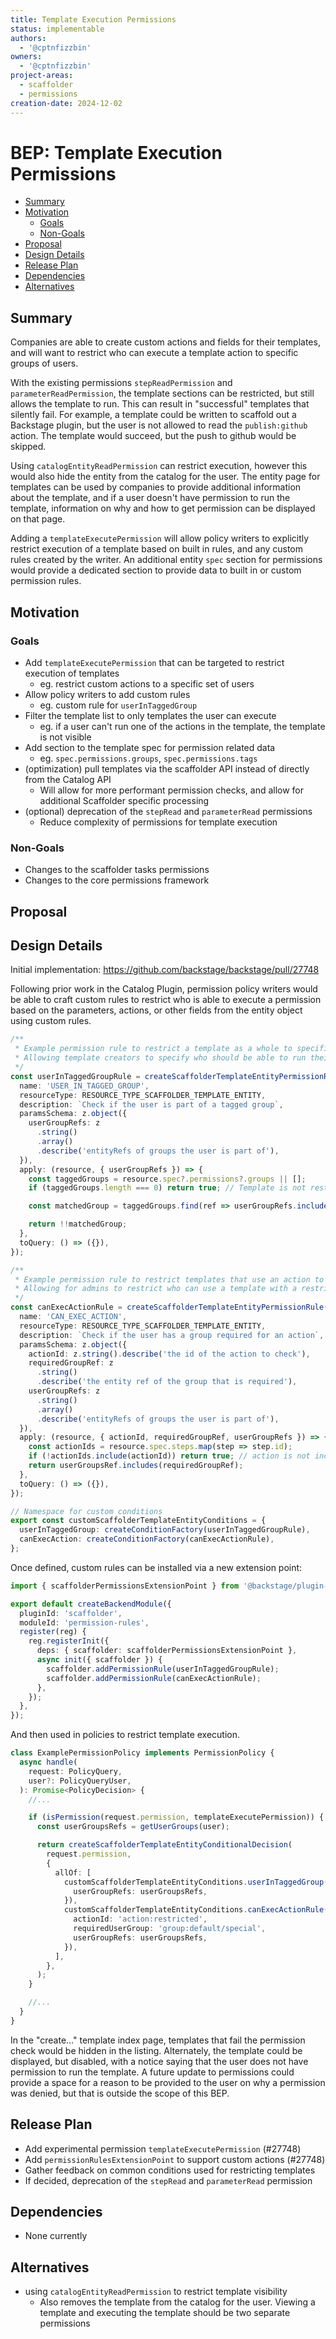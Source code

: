 ```yaml
---
title: Template Execution Permissions
status: implementable
authors:
  - '@cptnfizzbin'
owners:
  - '@cptnfizzbin'
project-areas:
  - scaffolder
  - permissions
creation-date: 2024-12-02
---
```


# BEP: Template Execution Permissions

- [Summary](#summary)
- [Motivation](#motivation)
  - [Goals](#goals)
  - [Non-Goals](#non-goals)
- [Proposal](#proposal)
- [Design Details](#design-details)
- [Release Plan](#release-plan)
- [Dependencies](#dependencies)
- [Alternatives](#alternatives)

## Summary

Companies are able to create custom actions and fields for their templates, and will want to restrict who can execute a
template action to specific groups of users.

With the existing permissions `stepReadPermission` and `parameterReadPermission`, the template sections can be
restricted, but still allows the template to run. This can result in "successful" templates that silently fail. For
example, a template could be written to scaffold out a Backstage plugin, but the user is not allowed to read the
`publish:github` action. The template would succeed, but the push to github would be skipped.

Using `catalogEntityReadPermission` can restrict execution, however this would also hide the entity from the catalog for
the user. The entity page for templates can be used by companies to provide additional information about the template,
and if a user doesn't have permission to run the template, information on why and how to get permission can be displayed
on that page.

Adding a `templateExecutePermission` will allow policy writers to explicitly restrict execution of a template based on
built in rules, and any custom rules created by the writer. An additional entity `spec` section for permissions would
provide a dedicated section to provide data to built in or custom permission rules.

## Motivation

### Goals

- Add `templateExecutePermission` that can be targeted to restrict execution of templates
  - eg. restrict custom actions to a specific set of users
- Allow policy writers to add custom rules
  - eg. custom rule for `userInTaggedGroup`
- Filter the template list to only templates the user can execute
  - eg. if a user can't run one of the actions in the template, the template is not visible
- Add section to the template spec for permission related data
  - eg. `spec.permissions.groups`, `spec.permissions.tags`
- (optimization) pull templates via the scaffolder API instead of directly from the Catalog API
  - Will allow for more performant permission checks, and allow for additional Scaffolder specific processing
- (optional) deprecation of the `stepRead` and `parameterRead` permissions
  - Reduce complexity of permissions for template execution

### Non-Goals

- Changes to the scaffolder tasks permissions
- Changes to the core permissions framework

## Proposal

## Design Details

Initial implementation: https://github.com/backstage/backstage/pull/27748

Following prior work in the Catalog Plugin, permission policy writers would be able to craft custom rules to restrict
who is able to execute a permission based on the parameters, actions, or other fields from the entity object using
custom
rules.

```ts title="packages/backend/src/extensions/scaffolderPermissionRules.ts"
/**
 * Example permission rule to restrict a template as a whole to specific user groups
 * Allowing template creators to specify who should be able to run their template
 */
const userInTaggedGroupRule = createScaffolderTemplateEntityPermissionRule({
  name: 'USER_IN_TAGGED_GROUP',
  resourceType: RESOURCE_TYPE_SCAFFOLDER_TEMPLATE_ENTITY,
  description: `Check if the user is part of a tagged group`,
  paramsSchema: z.object({
    userGroupRefs: z
      .string()
      .array()
      .describe('entityRefs of groups the user is part of'),
  }),
  apply: (resource, { userGroupRefs }) => {
    const taggedGroups = resource.spec?.permissions?.groups || [];
    if (taggedGroups.length === 0) return true; // Template is not restricted to any groups

    const matchedGroup = taggedGroups.find(ref => userGroupRefs.includes(ref));

    return !!matchedGroup;
  },
  toQuery: () => ({}),
});

/**
 * Example permission rule to restrict templates that use an action to specific user groups
 * Allowing for admins to restrict who can use a template with a restricted custom action.
 */
const canExecActionRule = createScaffolderTemplateEntityPermissionRule({
  name: 'CAN_EXEC_ACTION',
  resourceType: RESOURCE_TYPE_SCAFFOLDER_TEMPLATE_ENTITY,
  description: `Check if the user has a group required for an action`,
  paramsSchema: z.object({
    actionId: z.string().describe('the id of the action to check'),
    requiredGroupRef: z
      .string()
      .describe('the entity ref of the group that is required'),
    userGroupRefs: z
      .string()
      .array()
      .describe('entityRefs of groups the user is part of'),
  }),
  apply: (resource, { actionId, requiredGroupRef, userGroupRefs }) => {
    const actionIds = resource.spec.steps.map(step => step.id);
    if (!actionIds.include(actionId)) return true; // action is not included in template
    return userGroupsRef.includes(requiredGroupRef);
  },
  toQuery: () => ({}),
});

// Namespace for custom conditions
export const customScaffolderTemplateEntityConditions = {
  userInTaggedGroup: createConditionFactory(userInTaggedGroupRule),
  canExecAction: createConditionFactory(canExecActionRule),
};
```

Once defined, custom rules can be installed via a new extension point:

```ts title="packages/backend/src/extensions/scaffolderPermissionRules.ts"
import { scaffolderPermissionsExtensionPoint } from '@backstage/plugin-scaffolder-node/alpha';

export default createBackendModule({
  pluginId: 'scaffolder',
  moduleId: 'permission-rules',
  register(reg) {
    reg.registerInit({
      deps: { scaffolder: scaffolderPermissionsExtensionPoint },
      async init({ scaffolder }) {
        scaffolder.addPermissionRule(userInTaggedGroupRule);
        scaffolder.addPermissionRule(canExecActionRule);
      },
    });
  },
});
```

And then used in policies to restrict template execution.

```ts title="packages/backend/src/extensions/permissionsPolicyExtension.ts"
class ExamplePermissionPolicy implements PermissionPolicy {
  async handle(
    request: PolicyQuery,
    user?: PolicyQueryUser,
  ): Promise<PolicyDecision> {
    //...

    if (isPermission(request.permission, templateExecutePermission)) {
      const userGroupsRefs = getUserGroups(user);

      return createScaffolderTemplateEntityConditionalDecision(
        request.permission,
        {
          allOf: [
            customScaffolderTemplateEntityConditions.userInTaggedGroup({
              userGroupRefs: userGroupsRefs,
            }),
            customScaffolderTemplateEntityConditions.canExecActionRule({
              actionId: 'action:restricted',
              requiredUserGroup: 'group:default/special',
              userGroupRefs: userGroupsRefs,
            }),
          ],
        },
      );
    }

    //...
  }
}
```

In the "create..." template index page, templates that fail the permission check would be hidden in the listing.
Alternately, the template could be displayed, but disabled, with a notice saying that the user does not have permission
to run the template. A future update to permissions could provide a space for a reason to be provided to the user on why
a permission was denied, but that is outside the scope of this BEP.

## Release Plan

- Add experimental permission `templateExecutePermission` (#27748)
- Add `permissionRulesExtensionPoint` to support custom actions (#27748)
- Gather feedback on common conditions used for restricting templates
- If decided, deprecation of the `stepRead` and `parameterRead` permission

## Dependencies

- None currently

## Alternatives

- using `catalogEntityReadPermission` to restrict template visibility
  - Also removes the template from the catalog for the user. Viewing a
    template and executing the template should be two separate permissions
